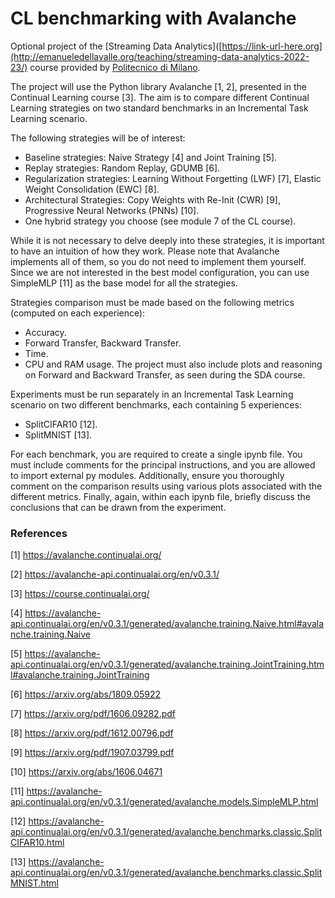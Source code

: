 # CL benchmarking with Avalanche

Optional project of the [Streaming Data Analytics]([https://link-url-here.org](http://emanueledellavalle.org/teaching/streaming-data-analytics-2022-23/) course provided by [Politecnico di Milano](https://www11.ceda.polimi.it/schedaincarico/schedaincarico/controller/scheda_pubblica/SchedaPublic.do?&evn_default=evento&c_classe=811164&polij_device_category=DESKTOP&__pj0=0&__pj1=1b82965d3c68857e2087d3f3b98a9e40).

The project will use the Python library Avalanche [1, 2], presented in the Continual Learning course [3]. The aim is to compare different Continual Learning strategies on two standard benchmarks in an Incremental Task Learning scenario.

The following strategies will be of interest:
- Baseline strategies: Naive Strategy [4] and Joint Training [5]. 
- Replay strategies: Random Replay, GDUMB [6]. 
- Regularization strategies: Learning Without Forgetting (LWF) [7], Elastic Weight Consolidation (EWC) [8]. 
- Architectural Strategies: Copy Weights with Re-Init (CWR) [9], Progressive Neural Networks (PNNs) [10]. 
- One hybrid strategy you choose (see module 7 of the CL course).

While it is not necessary to delve deeply into these strategies, it is important to have an intuition of how they work. Please note that Avalanche implements all of them, so you do not need to implement them yourself. Since we are not interested in the best model configuration, you can use SimpleMLP [11] as the base model for all the strategies.

Strategies comparison must be made based on the following metrics (computed on each experience):
- Accuracy. 
- Forward Transfer, Backward Transfer. 
- Time. 
- CPU and RAM usage.
The project must also include plots and reasoning on Forward and Backward Transfer, as seen during the SDA course.

Experiments must be run separately in an Incremental Task Learning scenario on two different benchmarks, each containing 5 experiences:
- SplitCIFAR10 [12]. 
- SplitMNIST [13].

For each benchmark, you are required to create a single ipynb file. You must include comments for the principal instructions, and you are allowed to import external py modules. Additionally, ensure you thoroughly comment on the comparison results using various plots associated with the different metrics. Finally, again, within each ipynb file, briefly discuss the conclusions that can be drawn from the experiment.

### References
[1] https://avalanche.continualai.org/

[2] https://avalanche-api.continualai.org/en/v0.3.1/

[3] https://course.continualai.org/

[4] https://avalanche-api.continualai.org/en/v0.3.1/generated/avalanche.training.Naive.html#avalanche.training.Naive

[5] https://avalanche-api.continualai.org/en/v0.3.1/generated/avalanche.training.JointTraining.html#avalanche.training.JointTraining

[6] https://arxiv.org/abs/1809.05922

[7] https://arxiv.org/pdf/1606.09282.pdf

[8] https://arxiv.org/pdf/1612.00796.pdf

[9] https://arxiv.org/pdf/1907.03799.pdf

[10] https://arxiv.org/abs/1606.04671

[11] https://avalanche-api.continualai.org/en/v0.3.1/generated/avalanche.models.SimpleMLP.html

[12] https://avalanche-api.continualai.org/en/v0.3.1/generated/avalanche.benchmarks.classic.SplitCIFAR10.html

[13] https://avalanche-api.continualai.org/en/v0.3.1/generated/avalanche.benchmarks.classic.SplitMNIST.html
